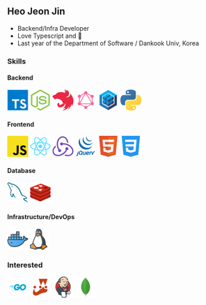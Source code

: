 ## Heo Jeon Jin
- Backend/Infra Developer
- Love Typescript and 🍕
- Last year of the Department of Software / Dankook Univ, Korea

### Skills
#### Backend
![](icons/typescript.png) ![](icons/nodejs.png) ![](icons/nestjs.png) ![](icons/graphql.png) ![](icons/sequelize.png) ![](icons/python.png)
#### Frontend
![](icons/javascript.png) ![](icons/react.png) ![](icons/redux.png) ![](icons/jquery.png) ![](icons/html.png) ![](icons/css.png)
#### Database
![](icons/mysql.png) ![](icons/redis.png)
#### Infrastructure/DevOps
![](icons/docker.png)![](icons/linux.png)

### Interested
![](icons/go.png) ![](icons/jest.png) ![](icons/jenkins.png) ![](icons/mongodb.png)
